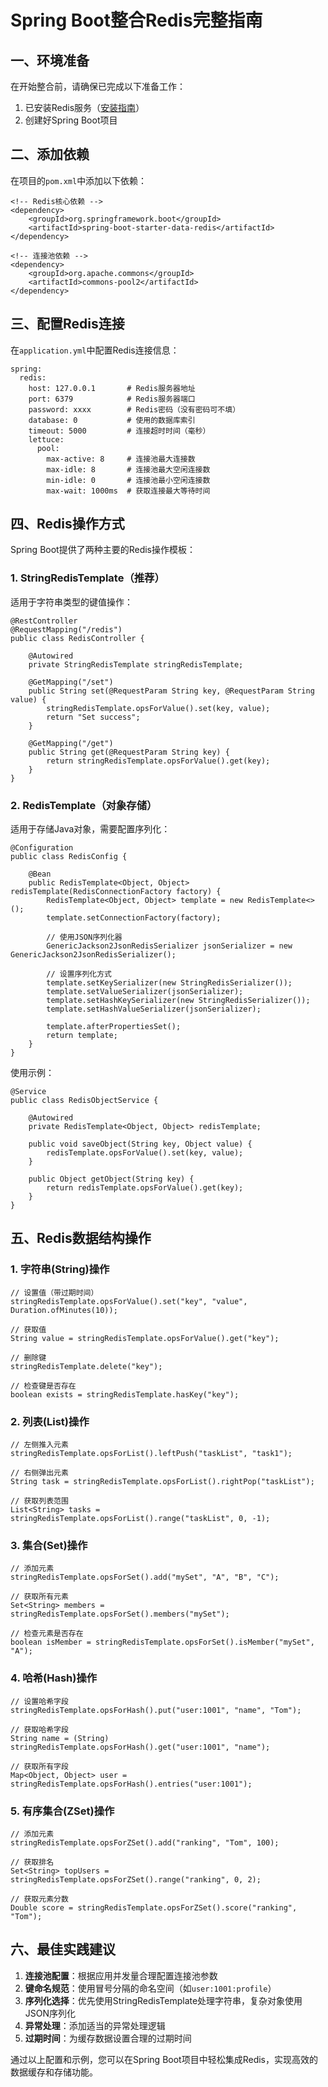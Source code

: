 # Spring Boot整合Redis完整指南

## 一、环境准备

在开始整合前，请确保已完成以下准备工作：

1. 已安装Redis服务（[安装指南](https://www.liyansheng.top/blog/install/#12、Redis)）
2. 创建好Spring Boot项目

## 二、添加依赖

在项目的`pom.xml`中添加以下依赖：

```
<!-- Redis核心依赖 -->
<dependency>
    <groupId>org.springframework.boot</groupId>
    <artifactId>spring-boot-starter-data-redis</artifactId>
</dependency>

<!-- 连接池依赖 -->
<dependency>
    <groupId>org.apache.commons</groupId>
    <artifactId>commons-pool2</artifactId>
</dependency>
```

## 三、配置Redis连接

在`application.yml`中配置Redis连接信息：

```
spring:
  redis:
    host: 127.0.0.1       # Redis服务器地址
    port: 6379            # Redis服务器端口
    password: xxxx        # Redis密码（没有密码可不填）
    database: 0           # 使用的数据库索引
    timeout: 5000         # 连接超时时间（毫秒）
    lettuce:
      pool:
        max-active: 8     # 连接池最大连接数
        max-idle: 8       # 连接池最大空闲连接数
        min-idle: 0       # 连接池最小空闲连接数
        max-wait: 1000ms  # 获取连接最大等待时间
```

## 四、Redis操作方式

Spring Boot提供了两种主要的Redis操作模板：

### 1. StringRedisTemplate（推荐）

适用于字符串类型的键值操作：

```
@RestController
@RequestMapping("/redis")
public class RedisController {

    @Autowired
    private StringRedisTemplate stringRedisTemplate;

    @GetMapping("/set")
    public String set(@RequestParam String key, @RequestParam String value) {
        stringRedisTemplate.opsForValue().set(key, value);
        return "Set success";
    }

    @GetMapping("/get")
    public String get(@RequestParam String key) {
        return stringRedisTemplate.opsForValue().get(key);
    }
}
```

### 2. RedisTemplate（对象存储）

适用于存储Java对象，需要配置序列化：

```
@Configuration
public class RedisConfig {

    @Bean
    public RedisTemplate<Object, Object> redisTemplate(RedisConnectionFactory factory) {
        RedisTemplate<Object, Object> template = new RedisTemplate<>();
        template.setConnectionFactory(factory);

        // 使用JSON序列化器
        GenericJackson2JsonRedisSerializer jsonSerializer = new GenericJackson2JsonRedisSerializer();

        // 设置序列化方式
        template.setKeySerializer(new StringRedisSerializer());
        template.setValueSerializer(jsonSerializer);
        template.setHashKeySerializer(new StringRedisSerializer());
        template.setHashValueSerializer(jsonSerializer);

        template.afterPropertiesSet();
        return template;
    }
}
```

使用示例：

```
@Service
public class RedisObjectService {

    @Autowired
    private RedisTemplate<Object, Object> redisTemplate;

    public void saveObject(String key, Object value) {
        redisTemplate.opsForValue().set(key, value);
    }

    public Object getObject(String key) {
        return redisTemplate.opsForValue().get(key);
    }
}
```

## 五、Redis数据结构操作

### 1. 字符串(String)操作

```
// 设置值（带过期时间）
stringRedisTemplate.opsForValue().set("key", "value", Duration.ofMinutes(10));

// 获取值
String value = stringRedisTemplate.opsForValue().get("key");

// 删除键
stringRedisTemplate.delete("key");

// 检查键是否存在
boolean exists = stringRedisTemplate.hasKey("key");
```

### 2. 列表(List)操作

```
// 左侧推入元素
stringRedisTemplate.opsForList().leftPush("taskList", "task1");

// 右侧弹出元素
String task = stringRedisTemplate.opsForList().rightPop("taskList");

// 获取列表范围
List<String> tasks = stringRedisTemplate.opsForList().range("taskList", 0, -1);
```

### 3. 集合(Set)操作

```
// 添加元素
stringRedisTemplate.opsForSet().add("mySet", "A", "B", "C");

// 获取所有元素
Set<String> members = stringRedisTemplate.opsForSet().members("mySet");

// 检查元素是否存在
boolean isMember = stringRedisTemplate.opsForSet().isMember("mySet", "A");
```

### 4. 哈希(Hash)操作

```
// 设置哈希字段
stringRedisTemplate.opsForHash().put("user:1001", "name", "Tom");

// 获取哈希字段
String name = (String) stringRedisTemplate.opsForHash().get("user:1001", "name");

// 获取所有字段
Map<Object, Object> user = stringRedisTemplate.opsForHash().entries("user:1001");
```

### 5. 有序集合(ZSet)操作

```
// 添加元素
stringRedisTemplate.opsForZSet().add("ranking", "Tom", 100);

// 获取排名
Set<String> topUsers = stringRedisTemplate.opsForZSet().range("ranking", 0, 2);

// 获取元素分数
Double score = stringRedisTemplate.opsForZSet().score("ranking", "Tom");
```

## 六、最佳实践建议

1. **连接池配置**：根据应用并发量合理配置连接池参数
2. **键命名规范**：使用冒号分隔的命名空间（如`user:1001:profile`）
3. **序列化选择**：优先使用StringRedisTemplate处理字符串，复杂对象使用JSON序列化
4. **异常处理**：添加适当的异常处理逻辑
5. **过期时间**：为缓存数据设置合理的过期时间

通过以上配置和示例，您可以在Spring Boot项目中轻松集成Redis，实现高效的数据缓存和存储功能。